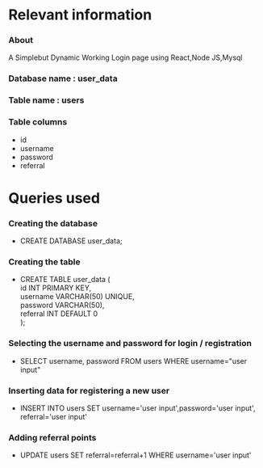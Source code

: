 # Relevant information
### About
A Simplebut Dynamic Working Login page using React,Node JS,Mysql

### Database name : user_data

### Table name : users

### Table columns

- id
- username
- password
- referral

# Queries used

### Creating the database

- CREATE DATABASE user_data;

### Creating the table

- CREATE TABLE user_data ( <br />
  id INT PRIMARY KEY, <br />
  username VARCHAR(50) UNIQUE, <br />
  password VARCHAR(50), <br />
  referral INT DEFAULT 0 <br />
  );

### Selecting the username and password for login / registration

- SELECT username, password FROM users WHERE username="user input"

### Inserting data for registering a new user

- INSERT INTO users SET username='user input',password='user input', referral='user input'

### Adding referral points

- UPDATE users SET referral=referral+1 WHERE username='user input'
